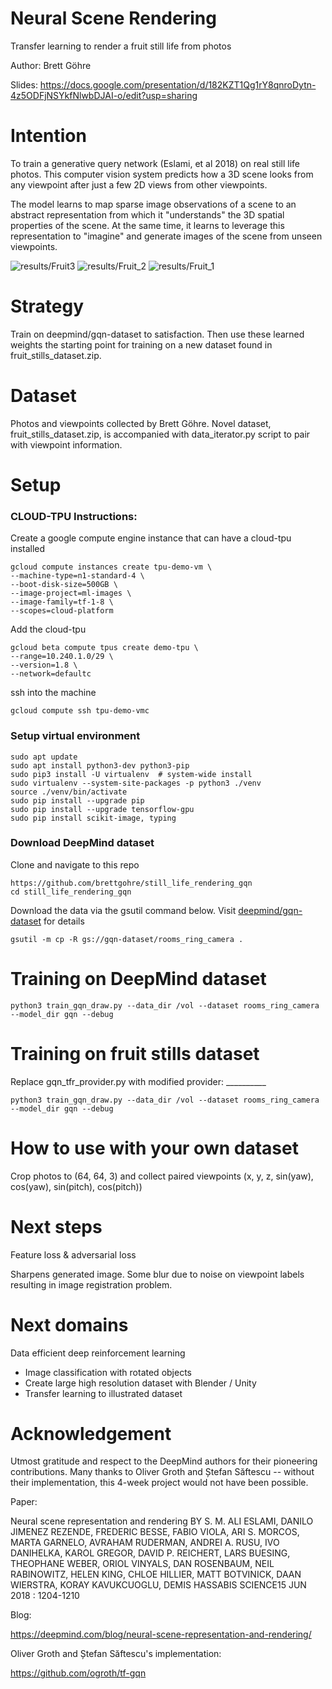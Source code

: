 # Neural Scene Rendering
Transfer learning to render a fruit still life from photos

Author:
Brett Göhre

Slides:
https://docs.google.com/presentation/d/182KZT1Qg1rY8qnroDytn-4z5ODFjNSYkfNlwbDJAI-o/edit?usp=sharing

# Intention
To train a generative query network (Eslami, et al 2018) on real still life photos. This computer vision system predicts how a 3D scene looks from any viewpoint after just a few 2D views from other viewpoints.

The model learns to map sparse image observations of a scene to an abstract representation from which it "understands" the 3D spatial properties of the scene. At the same time, it learns to leverage this representation to "imagine" and generate images of the scene from unseen viewpoints.

![results/Fruit3](results/Fruit3.png)
![results/Fruit_2](results/Fruit_2.png)
![results/Fruit_1](results/Fruit_1.png)

# Strategy
Train on deepmind/gqn-dataset to satisfaction. Then use these learned weights the starting point for training on a new dataset found in fruit_stills_dataset.zip.

# Dataset
Photos and viewpoints collected by Brett Göhre. Novel dataset, fruit_stills_dataset.zip, is accompanied with data_iterator.py script to pair with viewpoint information.

# Setup
### CLOUD-TPU Instructions:
Create a google compute engine instance that can have a cloud-tpu installed
```
gcloud compute instances create tpu-demo-vm \
--machine-type=n1-standard-4 \
--boot-disk-size=500GB \
--image-project=ml-images \
--image-family=tf-1-8 \
--scopes=cloud-platform
```
Add the cloud-tpu
```
gcloud beta compute tpus create demo-tpu \
--range=10.240.1.0/29 \
--version=1.8 \
--network=defaultc
```
ssh into the machine
```
gcloud compute ssh tpu-demo-vmc
```

### Setup virtual environment
```
sudo apt update
sudo apt install python3-dev python3-pip
sudo pip3 install -U virtualenv  # system-wide install
sudo virtualenv --system-site-packages -p python3 ./venv
source ./venv/bin/activate
sudo pip install --upgrade pip
sudo pip install --upgrade tensorflow-gpu
sudo pip install scikit-image, typing
```

### Download DeepMind dataset
Clone and navigate to this repo
```
https://github.com/brettgohre/still_life_rendering_gqn
cd still_life_rendering_gqn
```
Download the data via the gsutil command below. Visit [deepmind/gqn-dataset](https://github.com/deepmind/gqn-datasets) for details 
```
gsutil -m cp -R gs://gqn-dataset/rooms_ring_camera .
```



# Training on DeepMind dataset
```
python3 train_gqn_draw.py --data_dir /vol --dataset rooms_ring_camera --model_dir gqn --debug
```

# Training on fruit stills dataset
Replace gqn_tfr_provider.py with modified provider: __________
```
python3 train_gqn_draw.py --data_dir /vol --dataset rooms_ring_camera --model_dir gqn --debug
```

# How to use with your own dataset
Crop photos to (64, 64, 3) and collect paired viewpoints (x, y, z, sin(yaw), cos(yaw), sin(pitch), cos(pitch))

# Next steps
Feature loss & adversarial loss

Sharpens generated image. Some blur due to noise on viewpoint labels resulting in image registration problem.

# Next domains
Data efficient deep reinforcement learning
- Image classification with rotated objects
- Create large high resolution dataset with Blender / Unity
- Transfer learning to illustrated dataset

# Acknowledgement

Utmost gratitude and respect to the DeepMind authors for their pioneering contributions. Many thanks to Oliver Groth and Ștefan Săftescu -- without their implementation, this 4-week project would not have been possible.

Paper:

Neural scene representation and rendering
BY S. M. ALI ESLAMI, DANILO JIMENEZ REZENDE, FREDERIC BESSE, FABIO VIOLA, ARI S. MORCOS, MARTA GARNELO, AVRAHAM RUDERMAN, ANDREI A. RUSU, IVO DANIHELKA, KAROL GREGOR, DAVID P. REICHERT, LARS BUESING, THEOPHANE WEBER, ORIOL VINYALS, DAN ROSENBAUM, NEIL RABINOWITZ, HELEN KING, CHLOE HILLIER, MATT BOTVINICK, DAAN WIERSTRA, KORAY KAVUKCUOGLU, DEMIS HASSABIS
SCIENCE15 JUN 2018 : 1204-1210

Blog:

https://deepmind.com/blog/neural-scene-representation-and-rendering/


Oliver Groth and Ștefan Săftescu's implementation:

https://github.com/ogroth/tf-gqn


